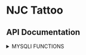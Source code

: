 # NJC Tattoo
## API Documentation
<details><summary>MYSQLI FUNCTIONS</summary>
<p>

<details><summary>SELECT</summary>
<p>$api->select()</p>
<p>
Returns 'SELECT ' to the string.
```php
$query = $api->select();
```
</p>
<p>
```php
// $query = 'SELECT ';
```
</p>

</details>
